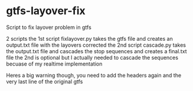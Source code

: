 # gtfs-layover-fix
Script to fix layover problem in gtfs

2 scripts 
the 1st script fixlayover.py takes the gtfs file and creates an output.txt file with the layovers corrected
the 2nd script cascade.py takes the output.txt file and cascades the stop sequences and creates a final.txt file
the 2nd is optional but I actually needed to cascade the sequences becuase of my realtime implementation

Heres a big warning though, you need to add the headers again and the very last line of the original gtfs
